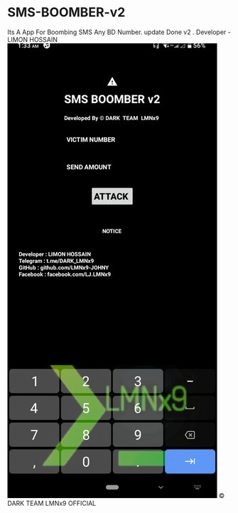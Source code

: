 # SMS-BOOMBER-v2
Its A App For Boombing SMS Any BD Number. update Done v2 . Developer - LIMON HOSSAIN 
![logo](https://github.com/LMNx9-JOHNY/SMS-BOOMBER-v2/blob/main/Screenshot_20240113-013334.png)
© DARK TEAM LMNx9 OFFICIAL 
